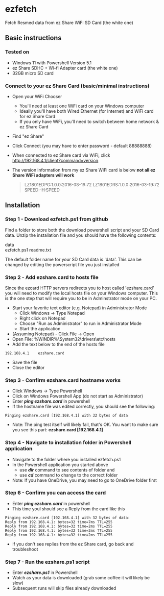 # ezfetch
Fetch Resmed data from ez Share WiFi SD Card (the white one)

## Basic instructions

### Tested on
* Windows 11 with Powershell Version 5.1
* ez Share SDHC + Wi-fi Adapter card (the white one)
* 32GB micro SD card

### Connect to your ez Share Card (basic/minimal instructions)

* Open your WiFi Chooser
  * You'll need at least one WiFi card on your Windows computer
  * Ideally you'll have both Wired Ethernet (for Internet) and WiFi card for ez Share Card
  * If you only have WiFi, you'll need to switch between home network & ez Share Card
* Find "ez Share"
* Click Connect (you may have to enter password - default 88888888)
* When connected to ez Share card via WiFi, click http://192.168.4.1/client?command=version
* The version information from my ez Share WiFi card is below **not all ez Share WiFi adapters will work**
   
  > LZ1801EDPG:1.0.0:2016-03-19:72 LZ1801EDRS:1.0.0:2016-03-19:72 SPEED:-H:SPEED 
  
## Installation

### Step 1 - Download ezfetch.ps1 from github

  Find a folder to store both the download powershell script and your SD Card
  data. Unzip the installation file and you should have the following contents:

  data\
  ezfetch.ps1
  readme.txt

  The default folder name for your SD Card data is 'data'.
  This can be changed by editing the powerscript file you just installed

### Step 2 - Add ezshare.card to hosts file

  Since the ezcard HTTP servers redirects you to host called 'ezshare.card'
  you will need to modify the local hosts file on your Windows computer.  This
  is the one step that will require you to be in Adminstrator mode on your PC.

* Start your favorite text editor (e.g. Notepad) in Administrator Mode
  * Click Windows -> Type Notepad
  * Right click on Notepad
  * Choose "Run as Administrator" to run in Administrator Mode
  * Start the application
* (Assuming Notepad) - Click File -> Open
* Open File: %WINDIR%\System32\drivers\etc\hosts
* Add the text below to the end of the hosts file

```
192.168.4.1    ezshare.card
```
* Save the file
* Close the editor

### Step 3 - Confirm ezshare.card hostname works

* Click Windows -> Type Powershell
* Click on Windows Powershell App (do not start as Administrator)
* Enter **_ping ezshare.card_** in powershell
* If the hostname file was edited correctly, you should see the following:

```
Pinging ezshare.card [192.168.4.1] with 32 bytes of data
```

* Note: The ping test itself will likely fail, that's OK.  You want to make sure you see this part: **ezshare.card [192.168.4.1]**

### Step 4 - Navigate to installation folder in Powershell application

* Navigate to the folder where you installed ezfetch.ps1
* In the Powershell application you started above
  * use **_dir_** command to see contents of folder and
  * use **_cd_** command to change to the correct folder
* Note: If you have OneDrive, you may need to go to OneDrive folder first

### Step 6 - Confirm you can access the card

* Enter **_ping ezshare.card_** in powershell
* This time youl should see a Reply from the card like this

```
Pinging ezshare.card [192.168.4.1] with 32 bytes of data: 
Reply from 192.168.4.1: bytes=32 time=7ms TTL=255 
Reply from 192.168.4.1: bytes=32 time=2ms TTL=255 
Reply from 192.168.4.1: bytes=32 time=2ms TTL=255 
Reply from 192.168.4.1: bytes=32 time=2ms TTL=255 
```

* If you don't see replies from the ez Share card, go back and troubleshoot

### Step 7 - Run the ezshare.ps1 script

* Enter **_ezshare.ps1_** in Powershell
* Watch as your data is downloaded (grab some coffee it will likely be slow)
* Subsequent runs will skip files already downloaded
